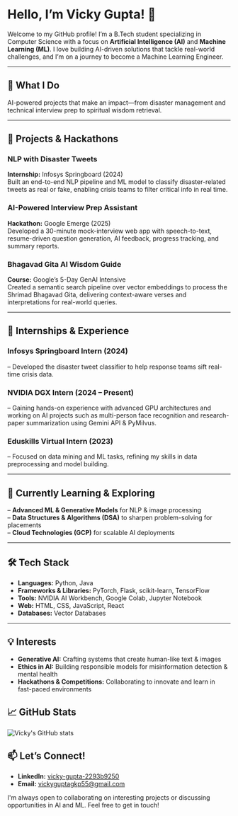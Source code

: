 # Hello, I’m Vicky Gupta! 👋

Welcome to my GitHub profile! I’m a B.Tech student specializing in Computer Science with a focus on **Artificial Intelligence (AI)** and **Machine Learning (ML)**. I love building AI-driven solutions that tackle real-world challenges, and I’m on a journey to become a Machine Learning Engineer.

---

## 🌟 What I Do
AI-powered projects that make an impact—from disaster management and technical interview prep to spiritual wisdom retrieval.

---

## 🔭 Projects & Hackathons

### NLP with Disaster Tweets  
**Internship:** Infosys Springboard (2024)  
Built an end-to-end NLP pipeline and ML model to classify disaster-related tweets as real or fake, enabling crisis teams to filter critical info in real time.

### AI-Powered Interview Prep Assistant  
**Hackathon:** Google Emerge (2025)  
Developed a 30-minute mock-interview web app with speech-to-text, resume-driven question generation, AI feedback, progress tracking, and summary reports.

### Bhagavad Gita AI Wisdom Guide  
**Course:** Google’s 5-Day GenAI Intensive  
Created a semantic search pipeline over vector embeddings to process the Shrimad Bhagavad Gita, delivering context-aware verses and interpretations for real-world queries.

---

## 💼 Internships & Experience

### Infosys Springboard Intern (2024)  
– Developed the disaster tweet classifier to help response teams sift real-time crisis data.

### NVIDIA DGX Intern (2024 – Present)  
– Gaining hands-on experience with advanced GPU architectures and working on AI projects such as multi-person face recognition and research-paper summarization using Gemini API & PyMilvus.

### Eduskills Virtual Intern (2023)  
– Focused on data mining and ML tasks, refining my skills in data preprocessing and model building.

---

## 🌱 Currently Learning & Exploring
– **Advanced ML & Generative Models** for NLP & image processing  
– **Data Structures & Algorithms (DSA)** to sharpen problem-solving for placements  
– **Cloud Technologies (GCP)** for scalable AI deployments

---

## 🛠️ Tech Stack
- **Languages:** Python, Java  
- **Frameworks & Libraries:** PyTorch, Flask, scikit-learn, TensorFlow  
- **Tools:** NVIDIA AI Workbench, Google Colab, Jupyter Notebook  
- **Web:** HTML, CSS, JavaScript, React  
- **Databases:** Vector Databases

---

## 💡 Interests
- **Generative AI:** Crafting systems that create human-like text & images  
- **Ethics in AI:** Building responsible models for misinformation detection & mental health  
- **Hackathons & Competitions:** Collaborating to innovate and learn in fast-paced environments


## 📈 GitHub Stats
![Vicky's GitHub stats](https://github-readme-stats.vercel.app/api?username=Vicky16032205&show_icons=true&theme=radical)

## 📫 Let’s Connect!
- **LinkedIn:** [vicky-gupta-2293b9250](https://www.linkedin.com/in/vicky-gupta-2293b9250)  
- **Email:** [vickyguptagkp55@gmail.com](mailto:vickyguptagkp55@gmail.com)

I'm always open to collaborating on interesting projects or discussing opportunities in AI and ML. Feel free to get in touch!
